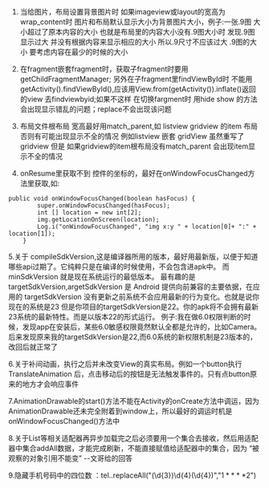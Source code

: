 1. 当给图片，布局设置背景图片时 如果imageview或layout的宽高为wrap_content时 图片和布局默认显示大小为背景图片大小，例子:一张.9图
大小超过了原本内容的大小 也就是布局里的内容大小没有.9图大小时 发现.9图显示过大 并没有根据内容来显示相应的大小 所以.9尺寸不应该过大
.9图的大小 要考虑内容在最少的时候的大小

2. 在fragment嵌套fragment时，获取子fragment时要用getChildFragmentManager; 另外在子fragment里findViewById时
不能用getActivity().findViewById(),应该用View.from(getActivity()).inflate()返回的view 去findviewbyid;如果不这样 在切换fargment时
用hide show 的方法 会出现显示错乱的问题；replace不会出现该问题

3. 布局文件根布局 宽高最好用match_parent,如 listview gridview 的item 布局 否则有可能出现显示不全的情况 例如listview 嵌套 gridView 虽然重写了gridview 但是 如果gridview的item根布局没有match_parent 会出现item显示不全的情况

4. onResume里获取不到 控件的坐标的，最好在onWindowFocusChanged方法里获取,如:
```
public void onWindowFocusChanged(boolean hasFocus) {
		super.onWindowFocusChanged(hasFocus);
		int [] location = new int[2];
		img.getLocationOnScreen(location);
		Log.i("onWindowFocusChanged", "img x:y " + location[0]+ ":" + location[1]);
	}
```

5.关于 compileSdkVersion,这是编译器所用的版本，最好用最新版，以便于知道哪些api过期了。它纯粹只是在编译的时候使用，不会包含进apk中。
    而 minSdkVersion 就是现在系统运行的最低版本。
    最有趣的是 targetSdkVersion,argetSdkVersion 是 Android 提供向前兼容的主要依据，在应用的 targetSdkVersion 没有更新之前系统不会应用最新的行为变化。也就是说你现在的系统是23 但是你项目的targetSdkVersion是22。你的apk将不会拥有最新23系统的最新特性。而是以版本22的形式运行。
    例子:我在做6.0权限判断的时候，发现app在安装后，某些6.0敏感权限竟然默认全都是允许的，比如Camera。后来发现原来我的targetSdkVersion是22,而6.0系统的新权限机制是23版本的，改回后就正常了

6.关于补间动画，执行之后并未改变View的真实布局。例如一个button执行TranslateAnimation 后，点击移动后的按钮是无法触发事件的。只有点button原来的地方才会响应事件

7.AnimationDrawable的start()方法不能在Activity的onCreate方法中调运，因为AnimationDrawable还未完全附着到window上，所以最好的调运时机是onWindowFocusChanged()方法中

8.关于List等相关适配器再异步加载完之后必须要用一个集合去接收，然后用适配器中集合addAll数据，才能完成刷新，不能直接赋值给适配器中的集合，因为 “被观察的对象引用不能变” --文哥给的回答

9.隐藏手机号码中的四位数 ：tel..replaceAll("(\\d{3})\\d{4}(\\d{4})","$1****$2")
